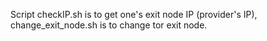 Script checkIP.sh is to get one's exit node IP (provider's IP), change_exit_node.sh is to change tor exit node.
